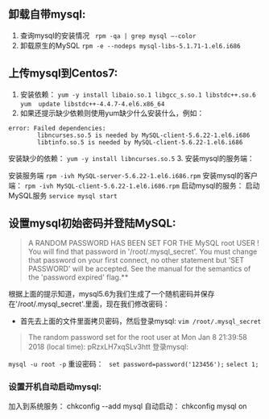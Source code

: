 ﻿

## 卸载自带mysql:

 1. 查询mysql的安装情况
 ` rpm -qa | grep mysql –-color`
 2. 卸载原生的MySQL 
 `rpm -e --nodeps mysql-libs-5.1.71-1.el6.i686`

## 上传mysql到Centos7:
 

 1. 安装依赖：
`yum -y install libaio.so.1 libgcc_s.so.1 libstdc++.so.6`
`yum  update libstdc++-4.4.7-4.el6.x86_64`
 2. 如果还提示缺少依赖则使用yum缺少什么安装什么，例如：
```
error: Failed dependencies:
        libncurses.so.5 is needed by MySQL-client-5.6.22-1.el6.i686
        libtinfo.so.5 is needed by MySQL-client-5.6.22-1.el6.i686
```
  安装缺少的依赖：
`yum -y install libncurses.so.5`
 3. 安装mysql的服务端：

安装服务端
`rpm -ivh MySQL-server-5.6.22-1.el6.i686.rpm`
安装mysql的客户端：
`rpm -ivh MySQL-client-5.6.22-1.el6.i686.rpm`
启动mysql的服务：
启动MySQL服务
`service mysql start`
## 设置mysql初始密码并登陆MySQL:

> A RANDOM PASSWORD HAS BEEN SET FOR THE MySQL root USER !
You will find that password in '/root/.mysql_secret'.
You must change that password on your first connect,
no other statement but 'SET PASSWORD' will be accepted.
See the manual for the semantics of the 'password expired' flag.**

根据上面的提示知道，mysql5.6为我们生成了一个随机密码并保存在'/root/.mysql_secret'.里面，现在我们修改密码：

 - 首先去上面的文件里面拷贝密码，然后登录mysql:
`vim /root/.mysql_secret`
> The random password set for the root user at Mon Jan  8 21:39:58 2018 (local time): pRzxLH7xqSLv3htt
登录mysql:

`mysql -u root -p`
重设密码：
` set password=password('123456');`
`select 1;`


### 设置开机自动启动mysql:
加入到系统服务：
chkconfig --add mysql
自动启动：
chkconfig mysql on
